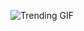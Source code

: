 ![Trending GIF](https://media2.giphy.com/media/v1.Y2lkPThiYjIxNzcyajc4eWc1bjU3a3h2Z3Ruczc1Y3ViempvZGNwYWVsZWVrN2NudG94diZlcD12MV9naWZzX3NlYXJjaCZjdD1n/GfLyPobJEnWDBJOhye/giphy.gif)
